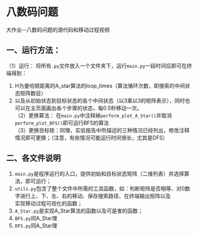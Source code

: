 # 八数码问题
  大作业--八数码问题的源代码和移动过程视频
## 一、运行方法：
 （1）运行： 将所有`.py`文件放入一个文件夹下，运行`main.py`一段时间后即可在终端得到：  
1. H为曼哈顿距离的A_star算法的loop_times（算法循环次数，即搜索的中间状态矩阵数目）  
2. 以及从初始状态到目标状态的各个中间状态（以3乘以3的矩阵表示），同时也可以在主页面画出各个步骤的状态，每0.5秒移动一次。  
 （2）更换算法： 在`main.py`中注释掉`perform_plot_A_Star()`并取消`perform_plot_BFS()`即可运行BFS的算法  
 （3）更换目标矩：同理，实验报告中所描述的三种情况已经列出，修改注释情况即可更换；（注意，有些情况可能运行时间很长，尤其是DFS）  
 
## 二、各文件说明
1. `main.py`是程序运行的入口，提供初始和目标状态矩阵（二维列表）并选择算法，即可运行；
2. `utils.py`包含了整个文件中所需的工具函数，如：判断矩阵是否相等、对0数字进行上、下、左、右的移动、保存搜索路径、在终端输出矩阵以及  
实现移动过程可视化的函数；
3. `A_Star.py`是实现A_Star算法的函数以及可是害的函数；
4. `BFS.py`同A_Star理
5. `DFS.py`同A_Star理

